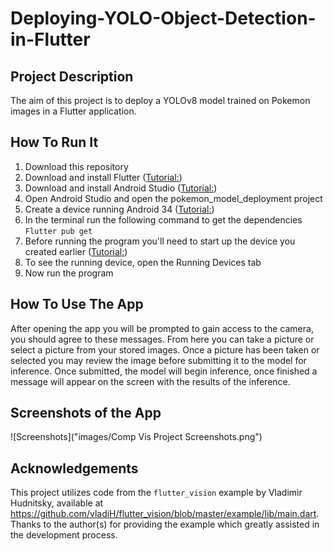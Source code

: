 # Deploying-YOLO-Object-Detection-in-Flutter

## Project Description
The aim of this project is to deploy a YOLOv8 model trained on Pokemon images in a Flutter application. 

## How To Run It
1. Download this repository
2. Download and install Flutter ([Tutorial:](https://docs.flutter.dev/get-started/install))
3. Download and install Android Studio ([Tutorial:](https://developer.android.com/codelabs/basic-android-kotlin-compose-install-android-studio#0))
4. Open Android Studio and open the pokemon_model_deployment project
5. Create a device running Android 34 ([Tutorial:](https://developer.android.com/studio/run/managing-avds))
6. In the terminal run the following command to get the dependencies ``Flutter pub get``
7. Before running the program you'll need to start up the device you created earlier ([Tutorial:](https://developer.android.com/studio/run/emulator))
8. To see the running device, open the Running Devices tab
9. Now run the program

## How To Use The App
After opening the app you will be prompted to gain access to the camera, you should agree to these messages. From here you can take a picture or select a picture from your stored images. Once a picture has been taken or selected you may review the image before submitting it to the model for inference. Once submitted, the model will begin inference, once finished a message will appear on the screen with the results of the inference.

## Screenshots of the App
![Screenshots]("images/Comp Vis Project Screenshots.png")

## Acknowledgements
This project utilizes code from the `flutter_vision` example by Vladimir Hudnitsky, available at
https://github.com/vladiH/flutter_vision/blob/master/example/lib/main.dart. Thanks to the author(s)
for providing the example which greatly assisted in the development process.
